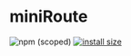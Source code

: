 # miniRoute

![npm (scoped)](https://img.shields.io/npm/v/@anveeg/mini-route)
[![install size](https://packagephobia.com/badge?p=@anveeg/mini-route)](https://bundle.com/result?p=@anveeg/mini-route)